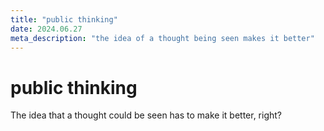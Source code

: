 ```yaml
---
title: "public thinking"
date: 2024.06.27
meta_description: "the idea of a thought being seen makes it better"
---
```


# public thinking

The idea that a thought could be seen has to make it better, right?
